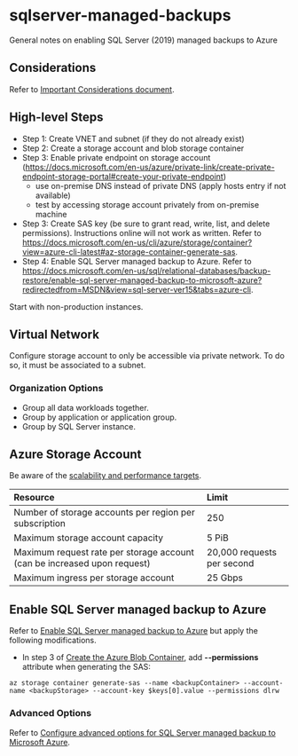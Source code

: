 # sqlserver-managed-backups
General notes on enabling SQL Server (2019) managed backups to Azure

## Considerations ##
Refer to [Important Considerations document](https://docs.microsoft.com/en-us/sql/relational-databases/backup-restore/sql-server-managed-backup-to-microsoft-azure?view=sql-server-ver15#important-considerations).

## High-level Steps ##
* Step 1: Create VNET and subnet (if they do not already exist)
* Step 2: Create a storage account and blob storage container
* Step 3: Enable private endpoint on storage account (https://docs.microsoft.com/en-us/azure/private-link/create-private-endpoint-storage-portal#create-your-private-endpoint)
	- use on-premise DNS instead of private DNS (apply hosts entry if not available)
	- test by accessing storage account privately from on-premise machine
* Step 3: Create SAS key (be sure to grant read, write, list, and delete permissions). Instructions online will not work as written. Refer to https://docs.microsoft.com/en-us/cli/azure/storage/container?view=azure-cli-latest#az-storage-container-generate-sas.
* Step 4: Enable SQL Server managed backup to Azure. Refer to https://docs.microsoft.com/en-us/sql/relational-databases/backup-restore/enable-sql-server-managed-backup-to-microsoft-azure?redirectedfrom=MSDN&view=sql-server-ver15&tabs=azure-cli.

Start with non-production instances.

## Virtual Network ##
Configure storage account to only be accessible via private network. To do so, it must be associated to a subnet.

### Organization Options ###
* Group all data workloads together.
* Group by application or application group.
* Group by SQL Server instance.

## Azure Storage Account ##
Be aware of the [scalability and performance targets](https://docs.microsoft.com/en-us/azure/storage/common/scalability-targets-standard-account).

| Resource                                                                 | Limit                      |
|:------------------------------------------------------------------------ |:---------------------------|
| Number of storage accounts per region per subscription                   | 250                        |
| Maximum storage account capacity                                         | 5 PiB                      |
| Maximum request rate per storage account (can be increased upon request) | 20,000 requests per second |
| Maximum ingress per storage account                                      | 25 Gbps                    |

## Enable SQL Server managed backup to Azure ##
Refer to [Enable SQL Server managed backup to Azure](https://docs.microsoft.com/en-us/sql/relational-databases/backup-restore/enable-sql-server-managed-backup-to-microsoft-azure?view=sql-server-ver15&tabs=azure-cli#enable-managed-backup-to-azure) but apply the following modifications.

* In step 3 of [Create the Azure Blob Container](https://docs.microsoft.com/en-us/sql/relational-databases/backup-restore/enable-sql-server-managed-backup-to-microsoft-azure?view=sql-server-ver15&tabs=azure-cli#create-the-azure-blob-container), add **--permissions** attribute when generating the SAS:
```
az storage container generate-sas --name <backupContainer> --account-name <backupStorage> --account-key $keys[0].value --permissions dlrw 
```
### Advanced Options ###
Refer to [Configure advanced options for SQL Server managed backup to Microsoft Azure](https://docs.microsoft.com/en-us/sql/relational-databases/backup-restore/configure-advanced-options-for-sql-server-managed-backup-to-microsoft-azure?view=sql-server-ver15).
